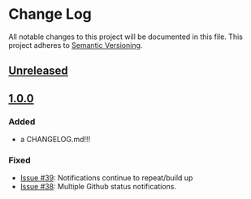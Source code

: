 # Change Log
All notable changes to this project will be documented in this file.
This project adheres to [Semantic Versioning](http://semver.org/).

## [Unreleased]

## [1.0.0]
### Added
- a CHANGELOG.md!!!

### Fixed
- [Issue #39](https://github.com/squaresurf/objective-octocat-notifications/issues/39): Notifications continue to repeat/build up
- [Issue #38](https://github.com/squaresurf/objective-octocat-notifications/issues/38): Multiple Github status notifications.


[Unreleased]: https://github.com/squaresurf/objective-octocat-notifications/compare/1.0.0...HEAD
[1.0.0]: https://github.com/squaresurf/objective-octocat-notifications/compare/0.4.0...1.0.0
